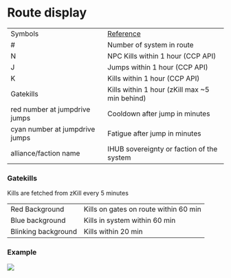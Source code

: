 # Route display

|  |  |
|--|--|
| Symbols | [Reference](https://eveeye.readthedocs.io/en/latest/sync/waypoints/#route-display) |
| # | Number of system in route |
| N | NPC Kills within 1 hour (CCP API) |
| J | Jumps within 1 hour (CCP API) |
| K | Kills within 1 hour (CCP API) |
| Gatekills | Kills within 1 hour (zKill max ~5 min behind) |
| red number at jumpdrive jumps | Cooldown after jump in minutes |
| cyan number at jumpdrive jumps | Fatigue after jump in minutes |
| alliance/faction name | IHUB sovereignty or faction of the system |

### Gatekills
Kills are fetched from zKill every 5 minutes

|  |  |
|--|--|
| Red Background  | Kills on gates on route within 60 min |
| Blue background  | Kills in system within 60 min |
| Blinking background  | Kills within 20 min |

### Example
<img src="https://raw.githubusercontent.com/Risingson/eedocs/master/docs/images/jmprou2.png">

<!--stackedit_data:
eyJoaXN0b3J5IjpbLTE0NjM2NjE4MzFdfQ==
-->